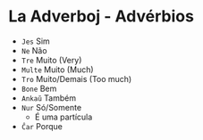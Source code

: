 # La Adverboj - Advérbios

-   `Jes` Sim
-   `Ne` Não
-   `Tre` Muito (Very)
-   `Multe` Muito (Much)
-   `Tro` Muito/Demais (Too much)
-   `Bone` Bem
-   `Ankaŭ` Também
-   `Nur` Só/Somente
    -   É uma partícula
-   `Ĉar` Porque
